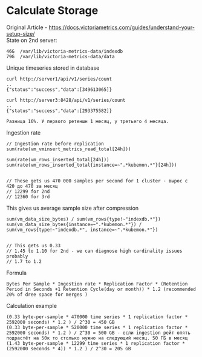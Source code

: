 # Calculate Storage
Original Article - https://docs.victoriametrics.com/guides/understand-your-setup-size/ <br>
State on 2nd server:
```
46G  /var/lib/victoria-metrics-data/indexdb
79G  /var/lib/victoria-metrics-data/data
```
Unique timeseries stored in database
```
curl http://server1/api/v1/series/count
..
{"status":"success","data":[349613065]}

curl http://server3:8428/api/v1/series/count
..
{"status":"success","data":[293375582]}

Разница 16%. У первого ретеншн 1 месяц, у третьего 4 месяца. 
```
Ingestion rate
```
// Ingestion rate before replication
sum(rate(vm_vminsert_metrics_read_total[24h]))

sum(rate(vm_rows_inserted_total[24h]))
sum(rate(vm_rows_inserted_total{instance=~".*kubemon.*"}[24h]))


// These gets us 470 000 samples per second for 1 cluster - вырос с 420 до 470 за месяц
// 12299 for 2nd
// 12360 for 3rd
```
This gives us average sample size after compression
```
sum(vm_data_size_bytes) / sum(vm_rows{type!~"indexdb.*"})
sum(vm_data_size_bytes{instance=~".*kubemon.*"}) / sum(vm_rows{type!~"indexdb.*", instance=~".*kubemon.*"})


// This gets us 0.33
// 1.45 to 1.10 for 2nd - we can diagnose high cardinality issues probably
// 1.7 to 1.2
```
Formula
```
Bytes Per Sample * Ingestion rate * Replication Factor * (Retention Period in Seconds +1 Retention Cycle(day or month)) * 1.2 (recommended 20% of dree space for merges ) 
```
Calculation example
```
(0.33 byte-per-sample * 470000 time series * 1 replication factor * 2592000 seconds) * 1.2 ) / 2^30 = 450 GB
(0.33 byte-per-sample * 520000 time series * 1 replication factor * 2592000 seconds) * 1.2 ) / 2^30 = 500 GB - если ingestion рейт опять подрастёт на 50к то столько нужно на следующий месяц. 50 ГБ в месяц
(1.43 byte-per-sample * 12299 time series * 1 replication factor * (2592000 seconds * 4)) * 1.2 ) / 2^30 = 205 GB
```

